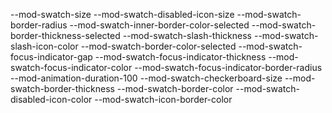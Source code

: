 --mod-swatch-size
--mod-swatch-disabled-icon-size
--mod-swatch-border-radius
--mod-swatch-inner-border-color-selected
--mod-swatch-border-thickness-selected
--mod-swatch-slash-thickness
--mod-swatch-slash-icon-color
--mod-swatch-border-color-selected
--mod-swatch-focus-indicator-gap
--mod-swatch-focus-indicator-thickness
--mod-swatch-focus-indicator-color
--mod-swatch-focus-indicator-border-radius
--mod-animation-duration-100
--mod-swatch-checkerboard-size
--mod-swatch-border-thickness
--mod-swatch-border-color
--mod-swatch-disabled-icon-color
--mod-swatch-icon-border-color